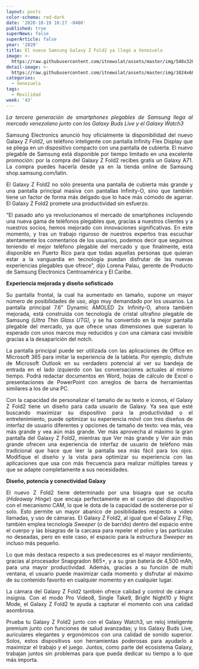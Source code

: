 ```yaml
---
layout: posts
color-schema: red-dark
date: '2020-10-19 10:27 -0400'
published: true
superNews: false
superArticle: false
year: '2020'
title: El nuevo Samsung Galaxy Z Fold2 ya llegó a Venezuela
image: >-
  https://raw.githubusercontent.com/itnewslat/assets/master/img/540x320/Galaxy-Z-Fold-2-p.jpg
detail-image: >-
  https://raw.githubusercontent.com/itnewslat/assets/master/img/1024x680/Galaxy-Z-Fold-2-g.jpg
categories:
  - Venezuela
tags:
  - Movilidad
week: '43'
---
```

<p style="text-align: justify;"><em>La tercera generación de smartphones plegables de Samsung llega al mercado venezolano junto con los Galaxy Buds Live y el Galaxy Watch3</em></p>
<p style="text-align: justify;">Samsung Electronics anunció hoy oficialmente la disponibilidad del nuevo Galaxy Z Fold2, un teléfono inteligente con pantalla Infinity Flex Display que se pliega en un dispositivo compacto con una pantalla de cubierta. El nuevo plegable de Samsung está disponible por tiempo limitado en una excelente promoción: por la compra del Galaxy Z Fold2 recibes gratis un Galaxy A71. La compra puedes hacerla desde ya en la tienda online de Samsung shop.samsung.com/latin.</p>
<p style="text-align: justify;">El Galaxy Z Fold2 no sólo presenta una pantalla de cubierta más grande y una pantalla principal masiva con pantallas Infinity-O, sino que también tiene un factor de forma más delgado que lo hace más cómodo de agarrar. El Galaxy Z Fold2 promete una productividad sin esfuerzo.</p>
<p style="text-align: justify;">“El pasado año ya revolucionamos el mercado de smartphones incluyendo una nueva gama de teléfonos plegables que, gracias a nuestros clientes y a nuestros socios, hemos mejorado con innovaciones significativas. En este momento, y tras un trabajo riguroso de nuestros expertos tras escuchar atentamente los comentarios de los usuarios, podemos decir que seguimos teniendo el mejor teléfono plegable del mercado y que finalmente, está disponible en Puerto Rico para que todas aquellas personas que quieran estar a la vanguardia en tecnología puedan disfrutar de las nuevas experiencias plegables que ofrece", dijo Lorena Palau, gerente de Producto de Samsung Electronics Centroamérica y El Caribe.</p>
<p style="text-align: justify;"><strong>Experiencia mejorada y diseño sofisticado</strong></p>
<p style="text-align: justify;">Su pantalla frontal, la cual ha aumentado en tamaño, supone un mayor número de posibilidades de uso, algo muy demandado por los usuarios. La pantalla principal 7.6” Dynamic AMOLED 2x Infinity-O, ahora también mejorada, está construida con tecnología de cristal ultrafino plegable de Samsung (<em>Ultra Thin Glass UTG),</em> y se ha convertido en la mejor pantalla plegable del mercado, ya que ofrece unas dimensiones que superan lo esperado con unos marcos muy reducidos y con una cámara casi invisible gracias a la desaparición del notch.</p>
<p style="text-align: justify;">La pantalla principal puede ser utilizada con las aplicaciones de Office en Microsoft 365 para imitar la experiencia de la tableta. Por ejemplo, disfrute de Microsoft Outlook en su verdadero potencial al ver su bandeja de entrada en el lado izquierdo con las conversaciones actuales al mismo tiempo. Podrá redactar documentos en Word, hojas de cálculo de Excel o presentaciones de PowerPoint con arreglos de barra de herramientas similares a los de una PC.</p>
<p style="text-align: justify;">Con la capacidad de personalizar el tamaño de su texto e íconos, el Galaxy Z Fold2 tiene un diseño para cada usuario de Galaxy. Ya sea que esté buscando maximizar su dispositivo para la productividad o el entretenimiento, puede optimizar su experiencia móvil con tres diseños de interfaz de usuario diferentes y opciones de tamaño de texto: vea más, vea más grande y vea aún más grande. Ver más aprovecha al máximo la gran pantalla del Galaxy Z Fold2, mientras que Ver más grande y Ver aún más grande ofrecen una experiencia de interfaz de usuario de teléfono más tradicional que hace que leer la pantalla sea más fácil para los ojos. Modifique el diseño y la vista para optimizar su experiencia con las aplicaciones que usa con más frecuencia para realizar múltiples tareas y que se adapte completamente a sus necesidades.</p>
<p style="text-align: justify;"><strong>Diseño, potencia y conectividad Galaxy</strong></p>
<p style="text-align: justify;">El nuevo Z Fold2 tiene determinado por una bisagra que se oculta (<em>Hideaway Hinge</em>) que encaja perfectamente en el cuerpo del dispositivo con el mecanismo CAM, lo que le dota de la capacidad de sostenerse por sí solo. Esto permite un mayor abanico de posibilidades respecto a video llamadas, y uso de cámaras. El Galaxy Z Fold2, al igual que el Galaxy Z Flip, también emplea tecnología <em>Sweeper</em> (o de barrido) dentro del espacio entre el cuerpo y las bisagras de la carcasa para repeler el polvo y las partículas no deseadas, pero en este caso, el espacio para la estructura <em>Sweeper</em> es incluso más pequeño.</p>
<p style="text-align: justify;">Lo que más destaca respecto a sus predecesores es el mayor rendimiento, gracias al procesador Snapgradon 865+, y a su gran batería de 4,500 mAh, para una mayor productividad. Además, gracias a su función de multi ventana, el usuario puede maximizar cada momento y disfrutar al máximo de su contenido favorito en cualquier momento y en cualquier lugar.</p>
<p style="text-align: justify;">La cámara del Galaxy Z Fold2 también ofrece calidad y control de cámara insignia. Con el modo Pro Video8, Single Take9, Bright Night10 y Night Mode, el Galaxy Z Fold2 te ayuda a capturar el momento con una calidad asombrosa.</p>
<p style="text-align: justify;">Prueba tu Galaxy Z Fold2 junto con el Galaxy Watch3, un reloj inteligente premium junto con funciones de salud avanzadas; y los Galaxy Buds Live, auriculares elegantes y ergonómicos con una calidad de sonido superior. Solos, estos dispositivos son herramientas poderosas para ayudarlo a maximizar el trabajo y el juego. Juntos, como parte del ecosistema Galaxy, trabajan juntos sin problemas para que pueda dedicar su tiempo a lo que más importa.</p>

